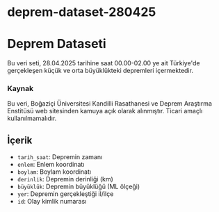 # deprem-dataset-280425
# Deprem Dataseti

Bu veri seti, 28.04.2025 tarihine saat 00.00-02.00 ye  ait Türkiye'de gerçekleşen küçük ve orta büyüklükteki depremleri içermektedir.

### Kaynak

Bu veri, Boğaziçi Üniversitesi Kandilli Rasathanesi ve Deprem Araştırma Enstitüsü web sitesinden kamuya açık olarak alınmıştır. Ticari amaçlı kullanılmamalıdır.

## İçerik
- `tarih_saat`: Depremin zamanı
- `enlem`: Enlem koordinatı
- `boylam`: Boylam koordinatı
- `derinlik`: Depremin derinliği (km)
- `büyüklük`: Depremin büyüklüğü (ML ölçeği)
- `yer`: Depremin gerçekleştiği il/ilçe
- `id`: Olay kimlik numarası


